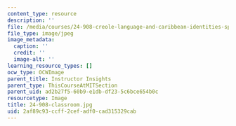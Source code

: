 ```yaml
---
content_type: resource
description: ''
file: /media/courses/24-908-creole-language-and-caribbean-identities-spring-2017/2af89c93ccff2cefadf0cad315329cab_24-908-classroom.jpg
file_type: image/jpeg
image_metadata:
  caption: ''
  credit: ''
  image-alt: ''
learning_resource_types: []
ocw_type: OCWImage
parent_title: Instructor Insights
parent_type: ThisCourseAtMITSection
parent_uid: ad2b27f5-60b9-e1db-df23-5c6bce654b0c
resourcetype: Image
title: 24-908-classroom.jpg
uid: 2af89c93-ccff-2cef-adf0-cad315329cab
---
```

